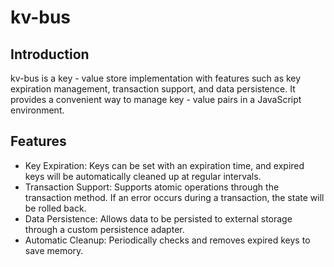 # kv-bus

## Introduction

kv-bus is a key - value store implementation with features such as key expiration management, transaction support, and data persistence. It provides a convenient way to manage key - value pairs in a JavaScript environment.

## Features

- Key Expiration: Keys can be set with an expiration time, and expired keys will be automatically cleaned up at regular intervals.
- Transaction Support: Supports atomic operations through the transaction method. If an error occurs during a transaction, the state will be rolled back.
- Data Persistence: Allows data to be persisted to external storage through a custom persistence adapter.
- Automatic Cleanup: Periodically checks and removes expired keys to save memory.
